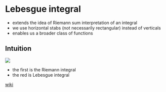 # Lebesgue integral
* extends the idea of Riemann sum interpretation of an integral
* we use horizontal stabs (not necessarily rectangular) instead of verticals
* enables us a broader class of functions

## Intuition
![](../.images/RandLintegrals.png)
* the first is the Riemann integral
* the red is Lebesgue integral

[wiki](https://en.wikipedia.org/wiki/Lebesgue_integration)